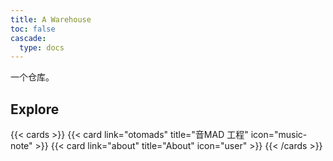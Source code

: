 ```yaml
---
title: A Warehouse
toc: false
cascade:
  type: docs
---
```


一个仓库。

## Explore

{{< cards >}}
  {{< card link="otomads" title="音MAD 工程" icon="music-note" >}}
  {{< card link="about" title="About" icon="user" >}}
{{< /cards >}}
